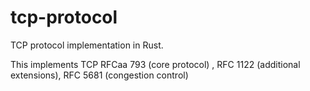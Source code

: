 # tcp-protocol
TCP protocol implementation in Rust.

This implements TCP RFCaa 793 (core protocol) , RFC 1122 (additional extensions), RFC 5681 (congestion control)

